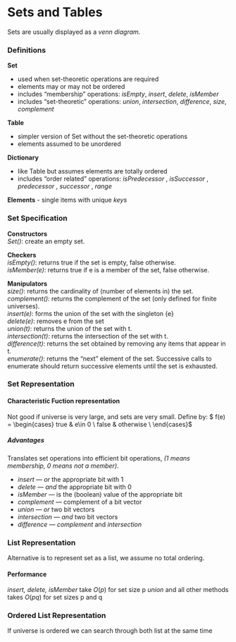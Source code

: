 # Sets and Tables
Sets are usually displayed as a *venn diagram*.

### Definitions
**Set**  
- used when set-theoretic operations are required  
-  elements may or may not be ordered  
- includes “membership” operations: *isEmpty*, *insert*, *delete*, *isMember*  
-  includes “set-theoretic” operations: *union*, *intersection*, *difference*, *size*, *complement*  

**Table**  
- simpler version of Set without the set-theoretic operations  
-  elements assumed to be unordered  

**Dictionary**  
- like Table but assumes elements are totally ordered  
-  includes “order related” operations: *isPredecessor* , *isSuccessor* ,  *predecessor* , *successor* , *range*

**Elements** - single items with unique *keys*

### Set Specification  
 **Constructors**  
 *Set()*: create an empty set.  
 
 **Checkers**  
 *isEmpty()*: returns true if the set is empty, false otherwise.  
 *isMember(e)*: returns true if e is a member of the set, false otherwise.  


**Manipulators**  
*size()*: returns the cardinality of (number of elements in) the set.  
*complement()*: returns the complement of the set (only defined for finite  universes).  
*insert(e)*: forms the union of the set with the singleton {e}  
*delete(e)*: removes e from the set  
*union(t)*: returns the union of the set with t.  
*intersection(t)*: returns the intersection of the set with t.  
*difference(t)*: returns the set obtained by removing any items that  appear in t.  
*enumerate()*: returns the “next” element of the set. Successive calls to  enumerate should return successive elements until the set is exhausted.

### Set Representation

#### Characteristic Fuction representation
Not good if universe is very large, and sets are very small.
Define by:
$
 f(e) = \begin{cases} 
          true & e\in 0 \\
        false & otherwise \\
       \end{cases}$

##### Advantages
Translates set operations into efficient bit operations, *(1 means membership, 0 means not a member)*.
- *insert* — *or* the appropriate bit with 1  
- *delete* — *and* the appropriate bit with 0  
- *isMember* — is the (boolean) value of the appropriate bit  
- *complement* — complement of a bit vector  
- *union* — *or* two bit vectors  
- *intersection* — *and* two bit vectors  
- *difference* — *complement* and *intersection*
### List Representation
Alternative is to represent set as a list, we assume no total ordering.
#### Performance
*insert, delete, isMember* take $O(p)$ for set size p
*union* and all other methods takes $O(pq)$ for set sizes p and q

### Ordered List Representation
If universe is ordered we can search through both list at the same time